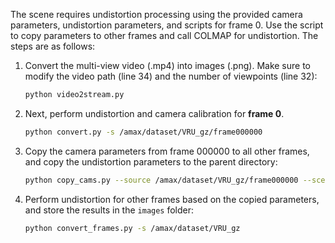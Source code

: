 

The scene requires undistortion processing using the provided camera parameters, undistortion parameters, and scripts for frame 0. Use the script to copy parameters to other frames and call COLMAP for undistortion. The steps are as follows:

1. Convert the multi-view video (.mp4) into images (.png). Make sure to modify the video path (line 34) and the number of viewpoints (line 32):

   ```bash
   python video2stream.py
   ```

2. Next, perform undistortion and camera calibration for **frame 0**.

   ```bash
   python convert.py -s /amax/dataset/VRU_gz/frame000000
   ```

3. Copy the camera parameters from frame 000000 to all other frames, and copy the undistortion parameters to the parent directory:

   ```bash
   python copy_cams.py --source /amax/dataset/VRU_gz/frame000000 --scene /amax/dataset/VRU_gz
   ```

4. Perform undistortion for other frames based on the copied parameters, and store the results in the `images` folder:

   ```bash
   python convert_frames.py -s /amax/dataset/VRU_gz
   ```



